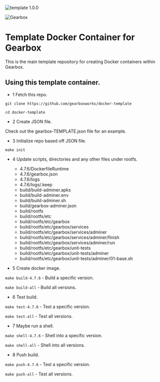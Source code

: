 ![template 1.0.0](https://img.shields.io/badge/adminer-1.0.0-green.svg)

![Gearbox](https://github.com/gearboxworks/gearbox.github.io/raw/master/Gearbox-100x.png)

# Template Docker Container for Gearbox
This is the main template repository for creating Docker containers within Gearbox.

## Using this template container.

- 1 Fetch this repo.

`git clone https://github.com/gearboxworks/docker-template`

`cd docker-template`

- 2 Create JSON file.

Check out the gearbox-TEMPLATE.json file for an example.

- 3 Initialize repo based off JSON file.

`make init`

- 4 Update scripts, directories and any other files under rootfs.

	- 4.7.6/DockerfileRuntime
	- 4.7.6/gearbox.json
	- 4.7.6/logs
	- 4.7.6/logs/.keep
	- build/build-adminer.apks
	- build/build-adminer.env
	- build/build-adminer.sh
	- build/gearbox-adminer.json
	- build/rootfs
	- build/rootfs/etc
	- build/rootfs/etc/gearbox
	- build/rootfs/etc/gearbox/services
	- build/rootfs/etc/gearbox/services/adminer
	- build/rootfs/etc/gearbox/services/adminer/finish
	- build/rootfs/etc/gearbox/services/adminer/run
	- build/rootfs/etc/gearbox/unit-tests
	- build/rootfs/etc/gearbox/unit-tests/adminer
	- build/rootfs/etc/gearbox/unit-tests/adminer/01-base.sh

- 5 Create docker image.

`make build-4.7.6` - Build a specific version.

`make build-all` - Build all versions.

- 6 Test build.

`make test-4.7.6` - Test a specific version.

`make test-all` - Test all versions.

- 7 Maybe run a shell.

`make shell-4.7.6` - Shell into a specific version.

`make shell-all` - Shell into all versions.

- 8 Push build.

`make push-4.7.6` - Test a specific version.

`make push-all` - Test all versions.


